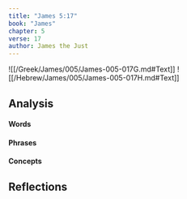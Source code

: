 ```yaml
---
title: "James 5:17"
book: "James"
chapter: 5
verse: 17
author: James the Just
---
```

![[/Greek/James/005/James-005-017G.md#Text]]
![[/Hebrew/James/005/James-005-017H.md#Text]]

## Analysis

#### Words

#### Phrases

#### Concepts

## Reflections
